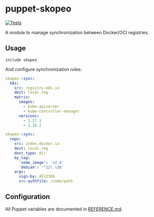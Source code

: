 # puppet-skopeo
[![Tests](https://github.com/deric/puppet-skopeo/actions/workflows/test.yml/badge.svg)](https://github.com/deric/puppet-skopeo/actions/workflows/test.yml)

A module to manage synchronization between Docker/OCI registries.


## Usage

```puppet
include skopeo
```
And configure synchronization rules:
```yaml
skopeo::sync:
  k8s:
    src: registry.k8s.io
    dest: local.reg
    matrix:
      images:
        - kube-apiserver
        - kube-controller-manager
      versions:
        - 1.27.1
        - 1.28.2
```


```yaml
skopeo::sync:
  repo:
    src: index.docker.io
    dest: local.reg
    dest_type: dir
    by_tag:
      'some_image': 'v2.4'
      'debian': '^12\.\d$'
    args:
      sign-by: AF123DA
      src-authfile: /some/path
```

## Configuration

All Puppet variables are documented in [REFERENCE.md](./docs/REFERENCE.md).
